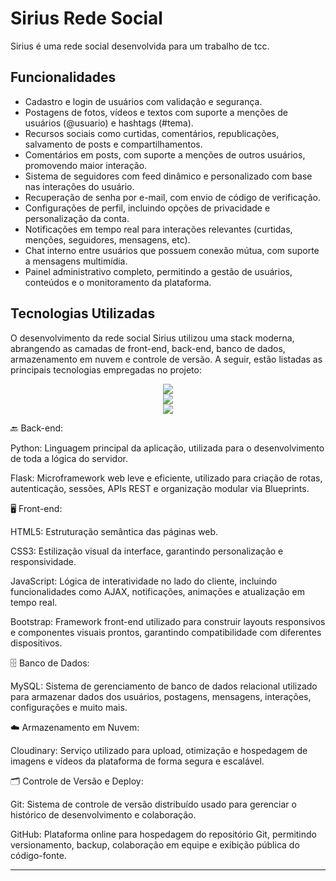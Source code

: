 # Sirius Rede Social

Sirius é uma rede social desenvolvida para um trabalho de tcc.

## Funcionalidades

- Cadastro e login de usuários com validação e segurança.
- Postagens de fotos, vídeos e textos com suporte a menções de usuários (@usuario) e hashtags (#tema).
- Recursos sociais como curtidas, comentários, republicações, salvamento de posts e compartilhamentos.
- Comentários em posts, com suporte a menções de outros usuários, promovendo maior interação.
- Sistema de seguidores com feed dinâmico e personalizado com base nas interações do usuário.
- Recuperação de senha por e-mail, com envio de código de verificação.
- Configurações de perfil, incluindo opções de privacidade e personalização da conta.
- Notificações em tempo real para interações relevantes (curtidas, menções, seguidores, mensagens, etc).
- Chat interno entre usuários que possuem conexão mútua, com suporte a mensagens multimídia.
- Painel administrativo completo, permitindo a gestão de usuários, conteúdos e o monitoramento da plataforma.

## Tecnologias Utilizadas

O desenvolvimento da rede social Sirius utilizou uma stack moderna, abrangendo as camadas de front-end, back-end, banco de dados, armazenamento em nuvem e controle de versão. A seguir, estão listadas as principais tecnologias empregadas no projeto:

<p align="center">
  <a href="https://skillicons.dev">
    <img src="https://skillicons.dev/icons?i=html,css,js,bootstrap" /><br>
    <img src="https://skillicons.dev/icons?i=python,flask,github,git" /><br>
    <img src="https://skillicons.dev/icons?i=mysql,vscode,pycharm" /><br>
  </a>
</p>

🔙 Back-end:

Python: Linguagem principal da aplicação, utilizada para o desenvolvimento de toda a lógica do servidor.

Flask: Microframework web leve e eficiente, utilizado para criação de rotas, autenticação, sessões, APIs REST e organização modular via Blueprints.

🖥️ Front-end:

HTML5: Estruturação semântica das páginas web.

CSS3: Estilização visual da interface, garantindo personalização e responsividade.

JavaScript: Lógica de interatividade no lado do cliente, incluindo funcionalidades como AJAX, notificações, animações e atualização em tempo real.

Bootstrap: Framework front-end utilizado para construir layouts responsivos e componentes visuais prontos, garantindo compatibilidade com diferentes dispositivos.

🗄️ Banco de Dados:

MySQL: Sistema de gerenciamento de banco de dados relacional utilizado para armazenar dados dos usuários, postagens, mensagens, interações, configurações e muito mais.

☁️ Armazenamento em Nuvem:

Cloudinary: Serviço utilizado para upload, otimização e hospedagem de imagens e vídeos da plataforma de forma segura e escalável.

🗂️ Controle de Versão e Deploy:

Git: Sistema de controle de versão distribuído usado para gerenciar o histórico de desenvolvimento e colaboração.

GitHub: Plataforma online para hospedagem do repositório Git, permitindo versionamento, backup, colaboração em equipe e exibição pública do código-fonte.

---

